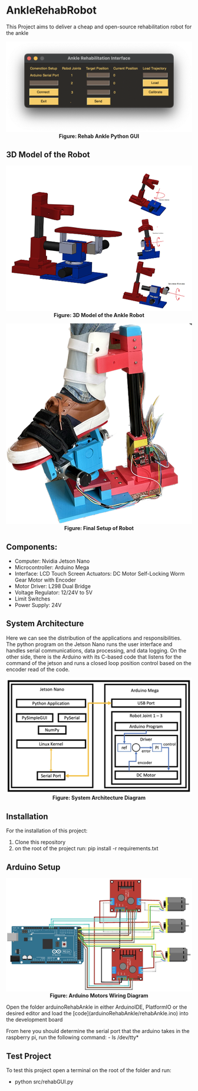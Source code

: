 # AnkleRehabRobot
This Project aims to deliver a cheap and open-source rehabilitation robot for the ankle
<p align="center">
  <img src="docs/figs/GUI.png">
  <br>
  <b>Figure: Rehab Ankle Python GUI</b>
</p>

## 3D Model of the Robot
<p align="center">
  <img src="docs/figs/3DModel.PNG">
  <br>
  <b>Figure: 3D Model of the Ankle Robot</b>
</p>

<p align="center">
  <img src="docs/figs/finalSetup1.jpg">
  <br>
  <b>Figure: Final Setup of Robot</b>
</p>

## Components:
- Computer: Nvidia Jetson Nano
- Microcontroller: Arduino Mega
- Interface: LCD Touch Screen
Actuators: DC Motor Self-Locking Worm Gear Motor with Encoder
- Motor Driver: L298 Dual Bridge
- Voltage Regulator: 12/24V to 5V
- Limit Switches
- Power Supply: 24V

## System Architecture
Here we can see the distribution of the applications and responsibilities. The python program on the Jetson Nano runs the user interface and handles serial communications, data processing, and data logging. On the other side, there is the Arduino with its C-based code that listens for the command of the jetson and runs a closed loop position control based on the encoder read of the code.

<p align="center">
  <img src="docs/figs/architectureDiagram.jpg">
  <br>
  <b>Figure: System Architecture Diagram</b>
</p>

## Installation
For the installation of this project:
1. Clone this repository
2. on the root of the project run: pip install -r requirements.txt

## Arduino Setup
<p align="center">
  <img src="docs/figs/arduino_motors_diagram.jpg">
  <br>
  <b>Figure: Arduino Motors Wiring Diagram</b>
</p>
Open the folder arduinoRehabAnkle in either ArduinoIDE, PlatformIO or the desired editor and load the [code](arduinoRehabAnkle/rehabAnkle.ino) into the development board </p>
From here you should determine the serial port that the arduino takes in the raspberry pi, run the following command:
- ls /dev/tty*

## Test Project
To test this project open a terminal on the root of the folder and run:
- python src/rehabGUI.py
</p>
